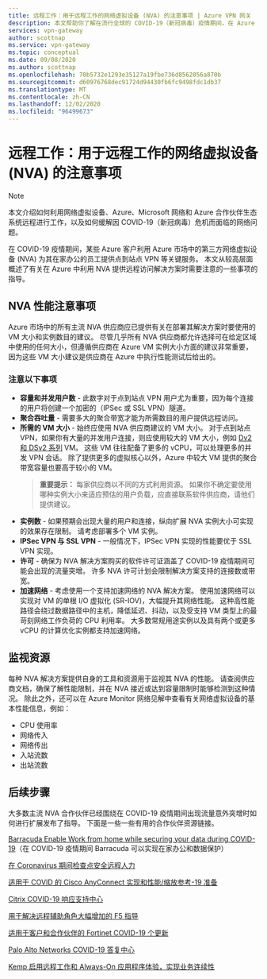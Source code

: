 ```yaml
---
title: 远程工作：用于远程工作的网络虚拟设备 (NVA) 的注意事项 | Azure VPN 网关
description: 本文帮助你了解在流行全球的 COVID-19（新冠病毒）疫情期间，在 Azure 中使用网络虚拟设备 (NVA) 时应该注意的一些事项。
services: vpn-gateway
author: scottnap
ms.service: vpn-gateway
ms.topic: conceptual
ms.date: 09/08/2020
ms.author: scottnap
ms.openlocfilehash: 70b5732e1293e35127a19fbe736d8562056a870b
ms.sourcegitcommit: d60976768dec91724d94430fb6fc9498fdc1db37
ms.translationtype: MT
ms.contentlocale: zh-CN
ms.lasthandoff: 12/02/2020
ms.locfileid: "96499673"
---
```

# <a name="working-remotely-network-virtual-appliance-nva-considerations-for-remote-work"></a>远程工作：用于远程工作的网络虚拟设备 (NVA) 的注意事项

>[!NOTE]
>本文介绍如何利用网络虚拟设备、Azure、Microsoft 网络和 Azure 合作伙伴生态系统远程进行工作，以及如何缓解因 COVID-19（新冠病毒）危机而面临的网络问题。
>

在 COVID-19 疫情期间，某些 Azure 客户利用 Azure 市场中的第三方网络虚拟设备 (NVA) 为其在家办公的员工提供点到站点 VPN 等关键服务。 本文从较高层面概述了有关在 Azure 中利用 NVA 提供远程访问解决方案时需要注意的一些事项的指导。

## <a name="nva-performance-considerations"></a>NVA 性能注意事项

Azure 市场中的所有主流 NVA 供应商应已提供有关在部署其解决方案时要使用的 VM 大小和实例数目的建议。  尽管几乎所有 NVA 供应商都允许选择可在给定区域中使用的任何大小，但遵循供应商在 Azure VM 实例大小方面的建议非常重要，因为这些 VM 大小建议是供应商在 Azure 中执行性能测试后给出的。  

### <a name="consider-the-following"></a>注意以下事项

- **容量和并发用户数** - 此数字对于点到站点 VPN 用户尤为重要，因为每个连接的用户将创建一个加密的（IPSec 或 SSL VPN）隧道。  
- **聚合吞吐量** - 需要多大的聚合带宽才能为所需数目的用户提供远程访问。
- **所需的 VM 大小** - 始终应使用 NVA 供应商建议的 VM 大小。  对于点到站点 VPN，如果你有大量的并发用户连接，则应使用较大的 VM 大小，例如 [Dv2 和 DSv2 系列](../virtual-machines/dv2-dsv2-series.md "Dv2 和 Dsv2 系列") VM。 这些 VM 往往配备了更多的 vCPU，可以处理更多的并发 VPN 会话。  除了提供更多的虚拟核心以外，Azure 中较大 VM 提供的聚合带宽容量也要高于较小的 VM。
    > **重要提示：** 每家供应商以不同的方式利用资源。  如果你不确定要使用哪种实例大小来适应预估的用户负载，应直接联系软件供应商，请他们提供建议。
- **实例数** - 如果预期会出现大量的用户和连接，纵向扩展 NVA 实例大小可实现的效果存在限制。  请考虑部署多个 VM 实例。
- **IPSec VPN 与 SSL VPN** - 一般情况下，IPSec VPN 实现的性能要优于 SSL VPN 实现。  
- **许可** - 确保为 NVA 解决方案购买的软件许可证涵盖了 COVID-19 疫情期间可能会出现的流量突增。  许多 NVA 许可计划会限制解决方案支持的连接数或带宽。
- **加速网络** - 考虑使用一个支持加速网络的 NVA 解决方案。  使用加速网络可以实现对 VM 的单根 I/O 虚拟化 (SR-IOV)，大幅提升其网络性能。 这种高性能路径会绕过数据路径中的主机，降低延迟、抖动，以及受支持 VM 类型上的最苛刻网络工作负荷的 CPU 利用率。 大多数常规用途实例以及具有两个或更多 vCPU 的计算优化实例都支持加速网络。

## <a name="monitoring-resources"></a>监视资源

每种 NVA 解决方案提供自身的工具和资源用于监视其 NVA 的性能。  请查阅供应商文档，确保了解性能限制，并在 NVA 接近或达到容量限制时能够检测到这种情况。  除此之外，还可以在 Azure Monitor 网络见解中查看有关网络虚拟设备的基本性能信息，例如：

- CPU 使用率
- 网络传入
- 网络传出
- 入站流数
- 出站流数

## <a name="next-steps"></a>后续步骤

大多数主流 NVA 合作伙伴已经围绕在 COVID-19 疫情期间出现流量意外突增时如何进行扩展发布了指导。 下面是一些一些有用的合作伙伴资源链接。

[Barracuda Enable Work from home while securing your data during COVID-19](https://www.barracuda.com/covid-19/work-from-home "从家里启用工作，同时在 COVID 期间保护数据")（在 COVID-19 疫情期间 Barracuda 可以实现在家办公和数据保护）

[在 Coronavirus 期间检查点安全远程人力](https://www.checkpoint.com/solutions/secure-remote-workforce-during-coronavirus/ "在 Coronavirus 期间保护远程人力")

[适用于 COVID 的 Cisco AnyConnect 实现和性能/缩放参考-19 准备](https://www.cisco.com/c/en/us/support/docs/security/anyconnect-secure-mobility-client/215331-anyconnect-implementation-and-performanc.html "适用于 COVID 的 Cisco AnyConnect 实现和性能/缩放参考-19 准备")

[Citrix COVID-19 响应支持中心](https://www.citrix.com/support/covid-19-coronavirus.html "Citrix COVID-19 响应支持中心")

[用于解决远程辅助角色大幅增加的 F5 指导](https://www.f5.com/business-continuity "用于解决远程辅助角色大幅增加的 F5 指导")

[适用于客户和合作伙伴的 Fortinet COVID-19 个更新](https://www.fortinet.com/covid-19.html "COVID-为客户和合作伙伴提供19个更新")

[Palo Alto Networks COVID-19 答复中心](https://live.paloaltonetworks.com/t5/COVID-19-Response-Center/ct-p/COVID-19_Response_Center "Palo Alto Networks COVID-19 答复中心")

[Kemp 启用远程工作和 Always-On 应用程序体验，实现业务连续性](https://kemptechnologies.com/remote-work-always-on-application-experience-business-continuity/ "Kemp 启用远程工作和 Always-On 应用程序体验，实现业务连续性")

